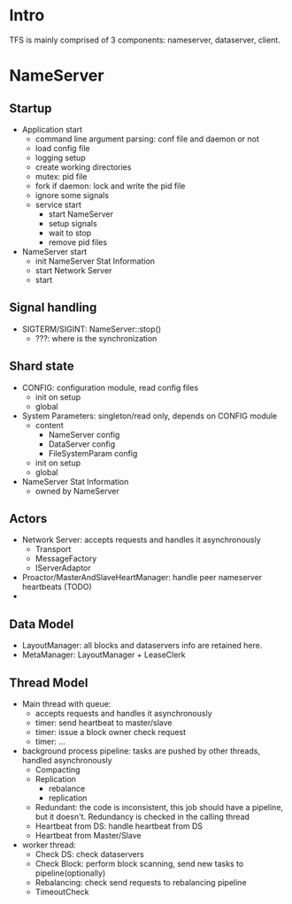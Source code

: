 # Intro
TFS is mainly comprised of 3 components: nameserver, dataserver, client.

# NameServer
## Startup
+ Application start
    + command line argument parsing: conf file and daemon or not
    + load config file
    + logging setup
    + create working directories
    + mutex: pid file
    + fork if daemon: lock and write the pid file
    + ignore some signals
    + service start
        + start NameServer
        + setup signals
        + wait to stop
        + remove pid files
+ NameServer start
    + init NameServer Stat Information
    + start Network Server
    + start 

## Signal handling
+ SIGTERM/SIGINT: NameServer::stop()
    + ???: where is the synchronization

## Shard state
+ CONFIG: configuration module, read config files
    + init on setup
    + global
+ System Parameters: singleton/read only, depends on CONFIG module
    + content
        + NameServer config
        + DataServer config
        + FileSystemParam config
    + init on setup
    + global
+ NameServer Stat Information
    + owned by NameServer
    
## Actors
+ Network Server: accepts requests and handles it asynchronously
    + Transport
    + MessageFactory
    + IServerAdaptor
+ Proactor/MasterAndSlaveHeartManager: handle peer nameserver heartbeats (TODO)
+ 


## Data Model
+ LayoutManager: all blocks and dataservers info are retained here.
+ MetaManager: LayoutManager + LeaseClerk

## Thread Model
+ Main thread with queue: 
    + accepts requests and handles it asynchronously
    + timer: send heartbeat to master/slave
    + timer: issue a block owner check request
    + timer: ...
+ background process pipeline: tasks are pushed by other threads, handled asynchronously
    + Compacting
    + Replication
        + rebalance
        + replication
    + Redundant: the code is inconsistent, this job should have a pipeline, but it doesn't. Redundancy is checked in the calling thread
    + Heartbeat from DS: handle heartbeat from DS
    + Heartbeat from Master/Slave
+ worker thread:
    + Check DS: check dataservers
    + Check Block: perform block scanning, send new tasks to pipeline(optionally)
    + Rebalancing: check send requests to rebalancing pipeline
    + TimeoutCheck